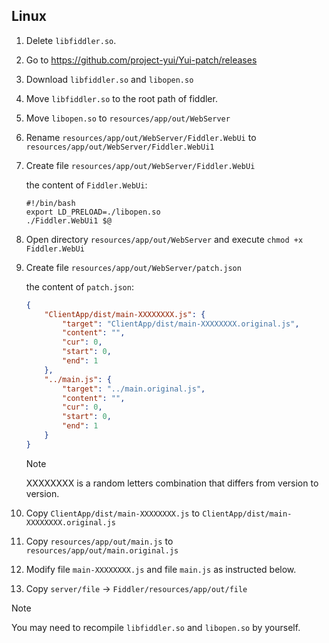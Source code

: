 ## Linux

1. Delete `libfiddler.so`.
2. Go to https://github.com/project-yui/Yui-patch/releases
3. Download `libfiddler.so` and `libopen.so`
4. Move `libfiddler.so` to the root path of fiddler.
5. Move `libopen.so` to `resources/app/out/WebServer`
6. Rename `resources/app/out/WebServer/Fiddler.WebUi` to `resources/app/out/WebServer/Fiddler.WebUi1`
7. Create file `resources/app/out/WebServer/Fiddler.WebUi`

   the content of `Fiddler.WebUi`:
    ```shell
    #!/bin/bash
    export LD_PRELOAD=./libopen.so
    ./Fiddler.WebUi1 $@
    ```
8. Open directory `resources/app/out/WebServer` and execute `chmod +x Fiddler.WebUi`
9. Create file `resources/app/out/WebServer/patch.json`

   the content of `patch.json`:
    ```json
    {
        "ClientApp/dist/main-XXXXXXXX.js": {
            "target": "ClientApp/dist/main-XXXXXXXX.original.js",
            "content": "",
            "cur": 0,
            "start": 0,
            "end": 1
        },
        "../main.js": {
            "target": "../main.original.js",
            "content": "",
            "cur": 0,
            "start": 0,
            "end": 1
        }
    }
    ```
   > [!NOTE]
   > XXXXXXXX is a random letters combination that differs from version to version.


10. Copy `ClientApp/dist/main-XXXXXXXX.js` to `ClientApp/dist/main-XXXXXXXX.original.js`
11. Copy `resources/app/out/main.js` to `resources/app/out/main.original.js`
12. Modify file `main-XXXXXXXX.js` and file `main.js` as instructed below.
13. Copy `server/file` -> `Fiddler/resources/app/out/file`

> [!NOTE]
> You may need to recompile `libfiddler.so` and `libopen.so` by yourself.